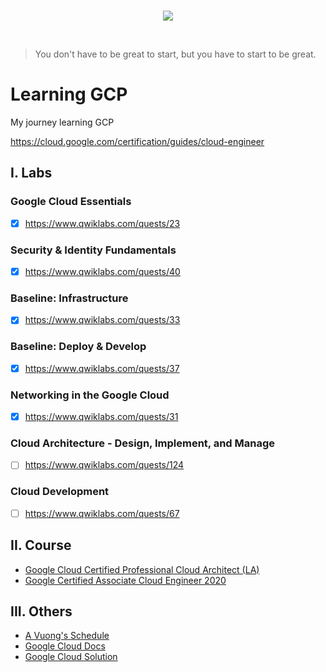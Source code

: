 <br/>
<p align="center">
  <img src="https://miro.medium.com/max/1400/0*wMHZtxpk-FnDrueJ.png">
</p>
<br/>

> You don't have to be great to start, but you have to start to be great.
# Learning GCP

My journey learning GCP

https://cloud.google.com/certification/guides/cloud-engineer

## I. Labs
### Google Cloud Essentials
- [x] https://www.qwiklabs.com/quests/23

### Security & Identity Fundamentals
- [x] https://www.qwiklabs.com/quests/40

### Baseline: Infrastructure
- [x] https://www.qwiklabs.com/quests/33

### Baseline: Deploy & Develop
- [x] https://www.qwiklabs.com/quests/37

### Networking in the Google Cloud
- [x] https://www.qwiklabs.com/quests/31

### Cloud Architecture - Design, Implement, and Manage
- [ ] https://www.qwiklabs.com/quests/124

### Cloud Development
- [ ] https://www.qwiklabs.com/quests/67


## II. Course
- [Google Cloud Certified Professional Cloud Architect (LA)](https://linuxacademy.com/cp/modules/view/id/321)
- [Google Certified Associate Cloud Engineer 2020](https://linuxacademy.com/cp/modules/view/id/791)


## III. Others
- [A Vuong's Schedule](https://link.sun-asterisk.vn/qL1qIh)
- [Google Cloud Docs](https://cloud.google.com/docs)
- [Google Cloud Solution](https://cloud.google.com/solutions/)
